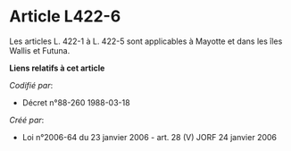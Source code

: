 # Article L422-6

Les articles L. 422-1 à L. 422-5 sont applicables à Mayotte et dans les îles Wallis et Futuna.

**Liens relatifs à cet article**

_Codifié par_:

  - Décret n°88-260 1988-03-18

_Créé par_:

  - Loi n°2006-64 du 23 janvier 2006 - art. 28 (V) JORF 24 janvier 2006
